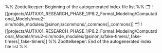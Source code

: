 %% Zoottelkeeper: Beginning of the autogenerated index file list  %%
🗂️ ![[projects/AUTX/01_RESEARCH_PHASE_1/P6.2_Formal_Modeling/Computational_Models/mvu2-sim/node_modules/@sinonjs/commons/_commons|_commons]]
🗂️ ![[projects/AUTX/01_RESEARCH_PHASE_1/P6.2_Formal_Modeling/Computational_Models/mvu2-sim/node_modules/@sinonjs/fake-timers/_fake-timers|_fake-timers]]
%% Zoottelkeeper: End of the autogenerated index file list  %%
